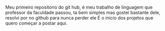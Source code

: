 Meu primeiro repositorio do git hub, é meu trabalho de linguagem  que professor da faculdade passou, ta bem simples mas gostei bastante dele, resolvi por no github para nunca perder ele
É o inicio dos projetos que quero começar a postar aqui.
